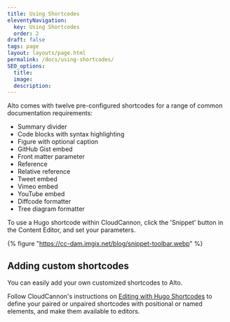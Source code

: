 ```yaml
---
title: Using Shortcodes
eleventyNavigation:
  key: Using Shortcodes
  order: 2
draft: false
tags: page
layout: layouts/page.html
permalink: /docs/using-shortcodes/
SEO_options:
  title:
  image:
  description:
---
```

Alto comes with twelve pre-configured shortcodes for a range of common documentation requirements:&nbsp;

* Summary divider
* Code blocks with syntax highlighting
* Figure with optional caption
* GitHub Gist embed
* Front matter parameter
* Reference
* Relative reference
* Tweet embed
* Vimeo embed
* YouTube embed
* Diffcode formatter
* Tree diagram formatter

To use a Hugo shortcode within CloudCannon, click the 'Snippet' button in the Content Editor, and set your parameters.

{% figure "https://cc-dam.imgix.net/blog/snippet-toolbar.webp" %}

## Adding custom shortcodes

You can easily add your own customized shortcodes to Alto.

Follow CloudCannon's instructions on <a target="_blank" rel="noopener" href="https://cloudcannon.com/documentation/articles/editing-with-hugo-shortcodes/">Editing with Hugo Shortcodes</a> to define your paired or unpaired shortcodes with positional or named elements, and make them available to editors.&nbsp;